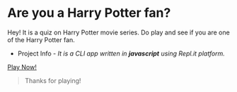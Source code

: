 # Are you a Harry Potter fan?

Hey! It is a quiz on Harry Potter movie series. Do play and see if you are one of the Harry Potter fan.

- Project Info - _It is a CLI app written in **javascript** using Repl.it platform._

[Play Now!]( https://replit.com/@bhumika27/Quiz-HarryPotter?embed=1&output=1 "Quiz- Are you a Harrry Potter fan?")

>Thanks for playing!
